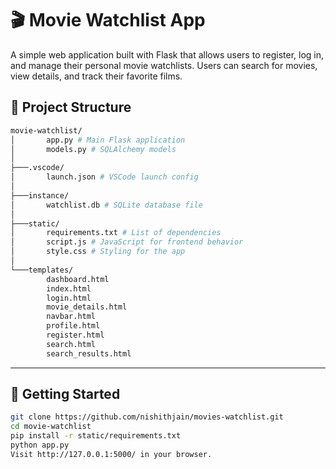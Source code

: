 # 🎬 Movie Watchlist App

A simple web application built with Flask that allows users to register, log in, and manage their personal movie watchlists. Users can search for movies, view details, and track their favorite films.

## 📁 Project Structure
```bash
movie-watchlist/
│       app.py # Main Flask application
│       models.py # SQLAlchemy models
│
├───.vscode/
│       launch.json # VSCode launch config
│
├───instance/
│       watchlist.db # SQLite database file
│
├───static/
│       requirements.txt # List of dependencies
│       script.js # JavaScript for frontend behavior
│       style.css # Styling for the app
│
└───templates/
        dashboard.html
        index.html
        login.html
        movie_details.html
        navbar.html
        profile.html
        register.html
        search.html
        search_results.html
```

---

## 🚀 Getting Started

```bash
git clone https://github.com/nishithjain/movies-watchlist.git
cd movie-watchlist
pip install -r static/requirements.txt
python app.py
Visit http://127.0.0.1:5000/ in your browser.
